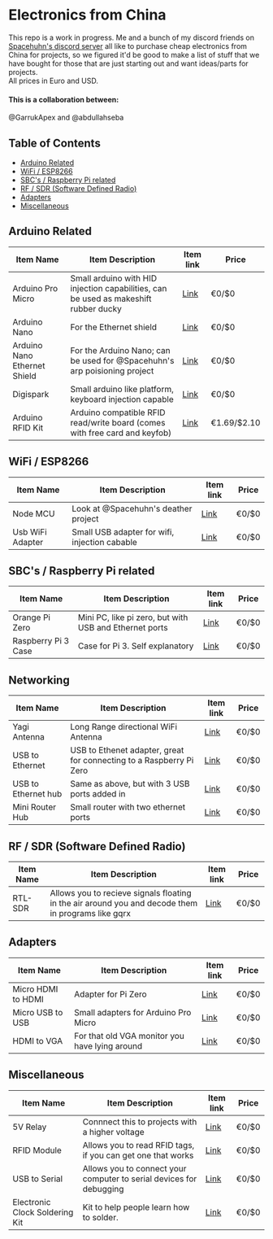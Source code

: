 # Electronics from China

This repo is a work in progress. Me and a bunch of my discord friends on [Spacehuhn's discord server](https://discordapp.com/invite/7Ay378G) all like to purchase cheap electronics from China for projects, so we figured it'd be good to make a list of stuff that we have bought for those that are just starting out and want ideas/parts for projects.<br />
All prices in Euro and USD.<br />
#### This is a collaboration between:
@GarrukApex and @abdullahseba <!--(add your username here my dudes)-->

## Table of Contents
  - [Arduino Related](#arduino-related)
  - [ WiFi / ESP8266](#wifi--esp8266)
  - [SBC's / Raspberry Pi related](#sbcs--raspberry-pi-related)
  - [RF / SDR (Software Defined Radio)](#rf--sdr-software-defined-radio)
  - [Adapters](#adapters)
  - [Miscellaneous](#miscellaneous)
    
## Arduino Related
| Item Name | Item Description | Item link | Price |
| ------------- | ------------- | ------------- | -------------|
| Arduino Pro Micro   | Small arduino with HID injection capabilities, can be used as makeshift rubber ducky | [Link]()  |     €0/$0    |
| Arduino Nano  | For the Ethernet shield  | [Link]()  |     €0/$0    |
| Arduino Nano Ethernet Shield  | For the Arduino Nano; can be used for @Spacehuhn's arp poisioning project | [Link]()  |     €0/$0    |
| Digispark  | Small arduino like platform, keyboard injection capable  | [Link]()  |     €0/$0    |
| Arduino RFID Kit | Arduino compatible RFID read/write board (comes with free card and keyfob) | [Link](https://www.ebay.com/itm/MFRC-522-RC522-RFID-Module-IC-Card-Induction-Sensor-free-S50-card-key-chain-LW/182050283595?epid=1750668752&hash=item2a630ae04b:g:ROoAAOSwAuNW4b7u) | €1.69/$2.10 |

## WiFi / ESP8266
| Item Name | Item Description | Item link | Price |
| ------------- | ------------- | ------------- | -------------|
| Node MCU  | Look at @Spacehuhn's deather project  | [Link]()  |     €0/$0    |
| Usb WiFi Adapter  | Small USB adapter for wifi, injection cabable | [Link]()  |     €0/$0    |

## SBC's / Raspberry Pi related
| Item Name | Item Description | Item link | Price |
| ------------- | ------------- | ------------- | -------------|
| Orange Pi Zero  | Mini PC, like pi zero, but with USB and Ethernet ports  | [Link]()  |     €0/$0    |
| Raspberry Pi 3 Case  | Case for Pi 3. Self explanatory | [Link]()  |     €0/$0    |

## Networking
| Item Name | Item Description | Item link | Price |
| ------------- | ------------- | ------------- | -------------|
| Yagi Antenna  | Long Range directional WiFi Antenna  | [Link]()  |     €0/$0    |
| USB to Ethernet  | USB to Ethenet adapter, great for connecting to a Raspberry Pi Zero  | [Link]()  |     €0/$0    |
| USB to Ethernet hub  | Same as above, but with 3 USB ports added in  | [Link]()  |     €0/$0    |
| Mini Router Hub  | Small router with two ethernet ports  | [Link]()  |     €0/$0    |
   
## RF / SDR (Software Defined Radio)
| Item Name | Item Description | Item link | Price |
| ------------- | ------------- | ------------- | -------------|
| RTL-SDR  | Allows you to recieve signals floating in the air around you and decode them in programs like gqrx  | [Link]()  |     €0/$0    |

## Adapters
| Item Name | Item Description | Item link | Price |
| ------------- | ------------- | ------------- | -------------|
| Micro HDMI to HDMI  | Adapter for Pi Zero  | [Link]()  |     €0/$0    |
| Micro USB to USB  | Small adapters for Arduino Pro Micro  | [Link]()  |     €0/$0    |
| HDMI to VGA  | For that old VGA monitor you have lying around | [Link]()  |     €0/$0    |

## Miscellaneous
| Item Name | Item Description | Item link | Price |
| ------------- | ------------- | ------------- | -------------|
| 5V Relay  | Connnect this to projects with a higher voltage   | [Link]()  |     €0/$0    |
| RFID Module  | Allows you to read RFID tags, if you can get one that works  | [Link]()  |     €0/$0    |
| USB to Serial | Allows you to connect your computer to serial devices for debugging  | [Link]()  |     €0/$0    |
| Electronic Clock Soldering Kit  | Kit to help people learn how to solder.   | [Link]()  |     €0/$0    |
        
<!--This is a template for adding extra cells. Ignore it. 
| Content Cell  | Content Cell  | Content Cell  |     €0/$0    |-->
